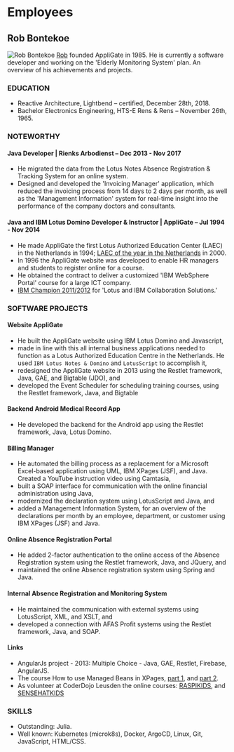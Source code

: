 # Employees

## Rob Bontekoe
![Rob Bontekoe](/rbontekoe.github.io/rob2.png) [Rob](https://www.linkedin.com/in/robbontekoe/?originalSubdomain=nl)
founded AppliGate in 1985. He is currently a software developer and working on the 'Elderly Monitoring System' plan. An overview of his achievements and projects.

### EDUCATION
- Reactive Architecture, Lightbend – certified, December 28th, 2018.
- Bachelor Electronics Engineering, HTS-E Rens & Rens – November 26th, 1965.

### NOTEWORTHY

#### Java Developer | Rienks Arbodienst – Dec 2013 - Nov 2017
- He migrated the data from the Lotus Notes Absence Registration & Tracking System for an online system.
- Designed and developed the 'Invoicing Manager' application, which reduced the invoicing process from 14 days to 2 days per month, as well as the 'Management Information' system for real-time insight into the performance of the company doctors and consultants.

#### Java and IBM Lotus Domino Developer & Instructor | AppliGate – Jul 1994 - Nov 2014
- He made AppliGate the first Lotus Authorized Education Center (LAEC) in the Netherlands in 1994; [LAEC of the year in the Netherlands](http://rbontekoe.github.io/loty.pdf) in 2000.
- In 1996 the AppliGate website was developed to enable HR managers and students to register online for a course.
- He obtained the contract to deliver a customized 'IBM WebSphere Portal' course for a large ICT company.
- [IBM Champion 2011/2012](/rbontekoe.github.io/champ.pdf) for 'Lotus and IBM Collaboration Solutions.'

### SOFTWARE PROJECTS

#### Website AppliGate
- He built the AppliGate website using IBM Lotus Domino and Javascript,
- made in line with this all internal business applications needed to function as a Lotus Authorized Education Centre in the Netherlands. He used `IBM Lotus Notes & Domino` and `LotusScript` to accomplish it,
- redesigned the AppliGate website in 2013 using the Restlet framework, Java, GAE, and Bigtable (JDO), and
- developed the Event Scheduler for scheduling training courses, using the Restlet framework, Java, and Bigtable

#### Backend Android Medical Record App
- He developed the backend for the Android app using the Restlet framework, Java, Lotus Domino.

#### Billing Manager
- He automated the billing process as a replacement for a Microsoft Excel-based application using UML, IBM XPages (JSF), and Java. Created a YouTube instruction video using Camtasia,
- built a SOAP interface for communication with the online financial administration using Java,
- modernized the declaration system using LotusScript and Java, and
- added a Management Information System, for an overview of the declarations per month by an employee, department, or customer using IBM XPages (JSF) and Java.

#### Online Absence Registration Portal
- He added 2-factor authentication to the online access of the Absence Registration system using the Restlet framework, Java, and JQuery, and
- maintained the online Absence registration system using Spring and Java.

#### Internal Absence Registration and Monitoring System
- He maintained the communication with external systems using LotusScript, XML, and XSLT, and
- developed a connection with AFAS Profit systems using the Restlet framework, Java, and SOAP.

#### Links
- AngularJs project - 2013: Multiple Choice - Java, GAE, Restlet, Firebase, AngularJS.
- The course How to use Managed Beans in XPages, [part 1](https://docs.google.com/document/d/1XFXEmXH8KFcXEHcs2qvbWqOs_TqJWJ8Dbs9CMMKLszI/edit#heading=h.fhem26gny7bn), and [part 2](https://docs.google.com/document/d/1PHSvS9inu579YnuCJXbpsG8tday_yn64lTcIaUd0W9s/edit#heading=h.ftadc2vs6of5).
- As volunteer at CoderDojo Leusden the online courses: [RASPIKIDS](https://www.appligate.nl/RASPIKIDS/stable/), and [SENSEHATKIDS](https://www.appligate.nl/SENSEHATKIDS/stable/)

### SKILLS
- Outstanding: Julia.
- Well known: Kubernetes (microk8s), Docker, ArgoCD, Linux, Git, JavaScript, HTML/CSS.
